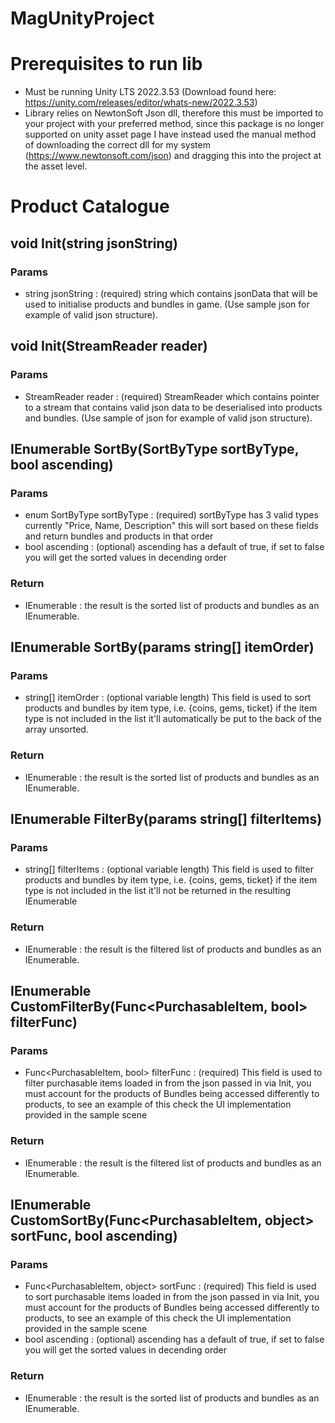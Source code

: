 # MagUnityProject
 
# Prerequisites to run lib
- Must be running Unity LTS 2022.3.53 (Download found here: https://unity.com/releases/editor/whats-new/2022.3.53)
- Library relies on NewtonSoft Json dll, therefore this must be imported to your project with your preferred method, since this package is no longer supported on unity asset page I have instead used the manual method of downloading the correct dll for my system (https://www.newtonsoft.com/json) and dragging this into the project at the asset level.

# Product Catalogue
## void Init(string jsonString)
### Params
- string jsonString : (required) string which contains jsonData that will be used to initialise products and bundles in game. (Use sample json for example of valid json structure).

## void Init(StreamReader reader)
### Params
- StreamReader reader : (required) StreamReader which contains pointer to a stream that contains valid json data to be deserialised into products and bundles. (Use sample of json for example of valid json structure).

## IEnumerable<PurchasableItem> SortBy(SortByType sortByType, bool ascending)
### Params
- enum SortByType sortByType : (required) sortByType has 3 valid types currently "Price, Name, Description" this will sort based on these fields and return bundles and products in that order
- bool ascending : (optional) ascending has a default of true, if set to false you will get the sorted values in decending order
### Return
- IEnumerable<PurchasableItem> : the result is the sorted list of products and bundles as an IEnumerable.

## IEnumerable<PurchasableItem> SortBy(params string[] itemOrder)
### Params
- string[] itemOrder : (optional variable length) This field is used to sort products and bundles by item type, i.e. {coins, gems, ticket} if the item type is not included in the list it'll automatically be put to the back of the array unsorted.
### Return
- IEnumerable<PurchasableItem> : the result is the sorted list of products and bundles as an IEnumerable.

## IEnumerable<PurchasableItem> FilterBy(params string[] filterItems)
### Params
- string[] filterItems : (optional variable length) This field is used to filter products and bundles by item type, i.e. {coins, gems, ticket} if the item type is not included in the list it'll not be returned in the resulting IEnumerable
### Return
- IEnumerable<PurchasableItem> : the result is the filtered list of products and bundles as an IEnumerable.

## IEnumerable<PurchasableItem> CustomFilterBy(Func<PurchasableItem, bool> filterFunc)
### Params
- Func<PurchasableItem, bool> filterFunc : (required) This field is used to filter purchasable items loaded in from the json passed in via Init, you must account for the products of Bundles being accessed differently to products, to see an example of this check the UI implementation provided in the sample scene
### Return
- IEnumerable<PurchasableItem> : the result is the filtered list of products and bundles as an IEnumerable.

## IEnumerable<PurchasableItem> CustomSortBy(Func<PurchasableItem, object> sortFunc, bool ascending)
### Params
- Func<PurchasableItem, object> sortFunc : (required) This field is used to sort purchasable items loaded in from the json passed in via Init, you must account for the products of Bundles being accessed differently to products, to see an example of this check the UI implementation provided in the sample scene
- bool ascending : (optional) ascending has a default of true, if set to false you will get the sorted values in decending order
### Return
- IEnumerable<PurchasableItem> : the result is the sorted list of products and bundles as an IEnumerable.

